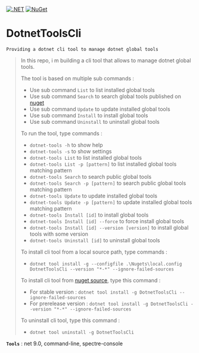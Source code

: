 [![.NET](https://github.com/aimenux/DotnetToolsCli/actions/workflows/ci.yml/badge.svg?branch=main)](https://github.com/aimenux/DotnetToolsCli/actions/workflows/ci.yml)
[![NuGet](https://img.shields.io/nuget/v/DotnetToolsCli)](https://www.nuget.org/packages/DotnetToolsCli/)

# DotnetToolsCli
```
Providing a dotnet cli tool to manage dotnet global tools
```

> In this repo, i m building a cli tool that allows to manage dotnet global tools.
>
> The tool is based on multiple sub commands :
> - Use sub command `List` to list installed global tools
> - Use sub command `Search` to search global tools published on [nuget](https://www.nuget.org/packages?packagetype=dotnettool)
> - Use sub command `Update` to update installed global tools
> - Use sub command `Install` to install global tools
> - Use sub command `Uninstall` to uninstall global tools
>
> To run the tool, type commands :
> - `dotnet-tools -h` to show help
> - `dotnet-tools -s` to show settings
> - `dotnet-tools List` to list installed global tools
> - `dotnet-tools List -p [pattern]` to list installed global tools matching pattern
> - `dotnet-tools Search` to search public global tools
> - `dotnet-tools Search -p [pattern]` to search public global tools matching pattern
> - `dotnet-tools Update` to update installed global tools
> - `dotnet-tools Update -p [pattern]` to update installed global tools matching pattern
> - `dotnet-tools Install [id]` to install global tools
> - `dotnet-tools Install [id] --force` to force install global tools
> - `dotnet-tools Install [id] --version [version]` to install global tools with some version
> - `dotnet-tools Uninstall [id]` to uninstall global tools
>
> To install cli tool from a local source path, type commands :
> - `dotnet tool install -g --configfile .\Nugets\local.config DotnetToolsCli --version "*-*" --ignore-failed-sources`
>
> To install cli tool from [nuget source](https://www.nuget.org/packages/DotnetToolsCli), type this command :
> - For stable version : `dotnet tool install -g DotnetToolsCli --ignore-failed-sources`
> - For prerelease version : `dotnet tool install -g DotnetToolsCli --version "*-*" --ignore-failed-sources`
>
> To uninstall cli tool, type this command :
> - `dotnet tool uninstall -g DotnetToolsCli`
>
>

**`Tools`** : net 9.0, command-line, spectre-console